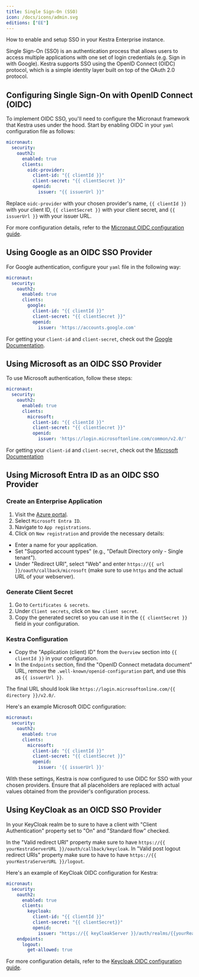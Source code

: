 ```yaml
---
title: Single Sign-On (SSO)
icon: /docs/icons/admin.svg
editions: ["EE"]
---
```


How to enable and setup SSO in your Kestra Enterprise instance.


Single Sign-On (SSO) is an authentication process that allows users to access multiple applications with one set of login credentials (e.g. Sign in with Google). Kestra supports SSO using the OpenID Connect (OIDC) protocol, which is a simple identity layer built on top of the OAuth 2.0 protocol.

## Configuring Single Sign-On with OpenID Connect (OIDC)

To implement OIDC SSO, you'll need to configure the Micronaut framework that Kestra uses under the hood. Start by enabling OIDC in your `yaml` configuration file as follows:

```yaml
micronaut:
  security:
    oauth2:
      enabled: true
      clients:
        oidc-provider:
          client-id: "{{ clientId }}"
          client-secret: "{{ clientSecret }}"
          openid:
            issuer: "{{ issuerUrl }}"
```

Replace `oidc-provider` with your chosen provider's name, `{{ clientId }}` with your client ID, `{{ clientSecret }}` with your client secret, and `{{ issuerUrl }}` with your issuer URL.

For more configuration details, refer to the [Micronaut OIDC configuration guide](https://micronaut-projects.github.io/micronaut-security/latest/guide/#openid-configuration).

## Using Google as an OIDC SSO Provider

For Google authentication, configure your `yaml` file in the following way:

```yaml
micronaut:
  security:
    oauth2:
      enabled: true
      clients:
        google:
          client-id: "{{ clientId }}"
          client-secret: "{{ clientSecret }}"
          openid:
            issuer: 'https://accounts.google.com'
```

For getting your `client-id` and `client-secret`, check out the [Google Documentation](https://cloud.google.com/identity-platform/docs/web/oidc).

## Using Microsoft as an OIDC SSO Provider

To use Microsoft authentication, follow these steps:

```yaml
micronaut:
  security:
    oauth2:
      enabled: true
      clients:
        microsoft:
          client-id: "{{ clientId }}"
          client-secret: "{{ clientSecret }}"
          openid:
            issuer: 'https://login.microsoftonline.com/common/v2.0/'
```

For getting your `client-id` and `client-secret`, check out the [Microsoft Documentation](https://learn.microsoft.com/en-us/entra/identity-platform/v2-protocols-oidc)

## Using Microsoft Entra ID as an OIDC SSO Provider

### Create an Enterprise Application

1. Visit the [Azure portal](https://portal.azure.com/).
2. Select `Microsoft Entra ID`.
3. Navigate to `App registrations`.
4. Click on `New registration` and provide the necessary details:
- Enter a name for your application.
- Set "Supported account types" (e.g., "Default Directory only - Single tenant").
- Under "Redirect URI", select "Web" and enter `https://{{ url }}/oauth/callback/microsoft` (make sure to use `https` and the actual URL of your webserver).

### Generate Client Secret

1. Go to `Certificates & secrets`.
2. Under `Client secrets`, click on `New client secret`.
3. Copy the generated secret so you can use it in the `{{ clientSecret }}` field in your configuration.

### Kestra Configuration

- Copy the "Application (client) ID" from the `Overview` section into `{{ clientId }}` in your configuration.
- In the `Endpoints` section, find the "OpenID Connect metadata document" URL, remove the `.well-known/openid-configuration` part, and use this as `{{ issuerUrl }}`.

The final URL should look like `https://login.microsoftonline.com/{{ directory }}/v2.0/`.

Here's an example Microsoft OIDC configuration:

```yaml
micronaut:
  security:
    oauth2:
      enabled: true
      clients:
        microsoft:
          client-id: "{{ clientId }}"
          client-secret: "{{ clientSecret }}"
          openid:
            issuer: '{{ issuerUrl }}'
```

With these settings, Kestra is now configured to use OIDC for SSO with your chosen providers. Ensure that all placeholders are replaced with actual values obtained from the provider's configuration process.


## Using KeyCloak as an OICD SSO Provider

In your KeyCloak realm be to sure to have a client with "Client Authentication" property set to "On" and "Standard flow" checked.

In the "Valid redirect URI" property make sure to have `https://{{ yourKestraServerURL }}/oauth/callback/keycloak`. In "Valid post logout redirect URIs" property make sure to have to have `https://{{ yourKestraServerURL }}/logout`.

Here's an example of KeyCloak OIDC configuration for Kestra:

```yaml
micronaut:
  security:
    oauth2:
      enabled: true
      clients:
        keycloak:
          client-id: "{{ clientId }}"
          client-secret: "{{ clientSecret}}"
          openid:
            issuer: "https://{{ keyCloakServer }}/auth/realms/{{yourRealm}}"
    endpoints:
      logout:
        get-allowed: true
```

For more configuration details, refer to the [Keycloak OIDC configuration guide](https://guides.micronaut.io/latest/micronaut-oauth2-keycloak-gradle-java.html).